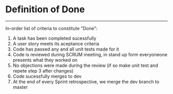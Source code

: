 
# Definition of Done
-------------------------------------------------------

In-order list of criteria to constitute "Done":

1. A task has been completed sucessfully
2. A user story meets its aceptance criteria
3. Code has passed any and all unit tests made for it
4. Code is reviewed during SCRUM meeting, in stand up form everyoneone presents what they worked on
5. No objections were made during the review (if so make unit test and repete step 3 after changes)
6. Code sucessfully merges to dev
7. At the end of every Sprint retrospective, we merge the dev branch to master
